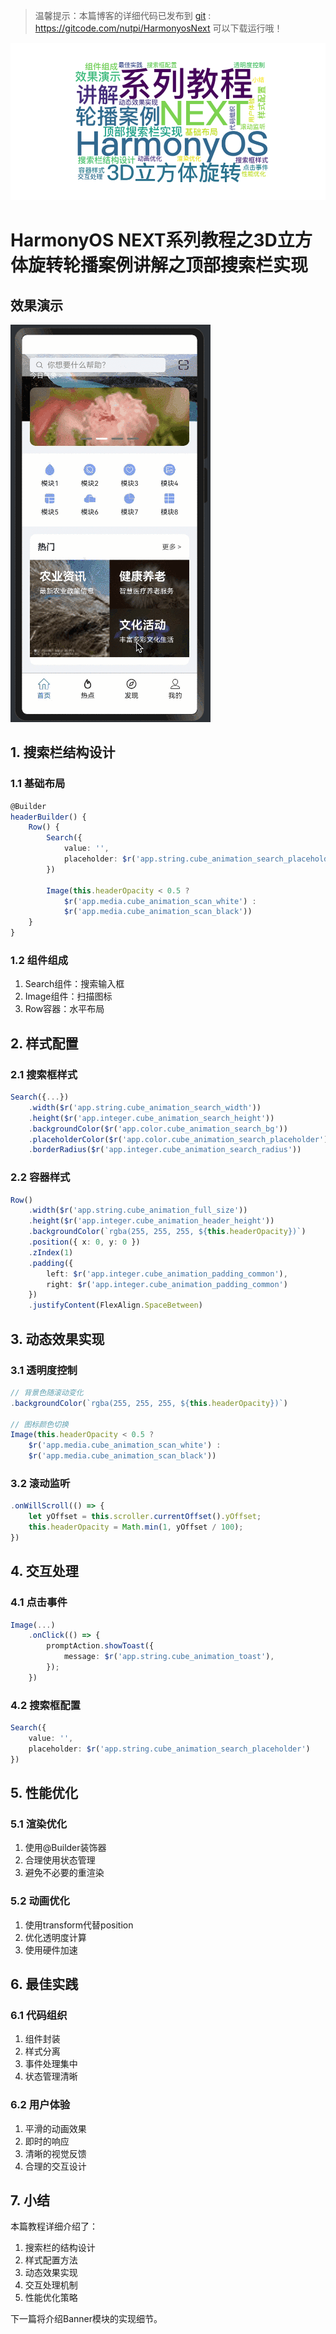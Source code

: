 > 温馨提示：本篇博客的详细代码已发布到 [git](https://gitcode.com/nutpi/HarmonyosNext) : https://gitcode.com/nutpi/HarmonyosNext 可以下载运行哦！

![](../images/img_5e746dd2.png)


# HarmonyOS NEXT系列教程之3D立方体旋转轮播案例讲解之顶部搜索栏实现
## 效果演示

![](../images/img_bd851d39.png)

## 1. 搜索栏结构设计

### 1.1 基础布局
```typescript
@Builder
headerBuilder() {
    Row() {
        Search({
            value: '',
            placeholder: $r('app.string.cube_animation_search_placeholder')
        })
        
        Image(this.headerOpacity < 0.5 ?
            $r('app.media.cube_animation_scan_white') :
            $r('app.media.cube_animation_scan_black'))
    }
}
```

### 1.2 组件组成
1. Search组件：搜索输入框
2. Image组件：扫描图标
3. Row容器：水平布局

## 2. 样式配置

### 2.1 搜索框样式
```typescript
Search({...})
    .width($r('app.string.cube_animation_search_width'))
    .height($r('app.integer.cube_animation_search_height'))
    .backgroundColor($r('app.color.cube_animation_search_bg'))
    .placeholderColor($r('app.color.cube_animation_search_placeholder'))
    .borderRadius($r('app.integer.cube_animation_search_radius'))
```

### 2.2 容器样式
```typescript
Row()
    .width($r('app.string.cube_animation_full_size'))
    .height($r('app.integer.cube_animation_header_height'))
    .backgroundColor(`rgba(255, 255, 255, ${this.headerOpacity})`)
    .position({ x: 0, y: 0 })
    .zIndex(1)
    .padding({
        left: $r('app.integer.cube_animation_padding_common'),
        right: $r('app.integer.cube_animation_padding_common')
    })
    .justifyContent(FlexAlign.SpaceBetween)
```

## 3. 动态效果实现

### 3.1 透明度控制
```typescript
// 背景色随滚动变化
.backgroundColor(`rgba(255, 255, 255, ${this.headerOpacity})`)

// 图标颜色切换
Image(this.headerOpacity < 0.5 ?
    $r('app.media.cube_animation_scan_white') :
    $r('app.media.cube_animation_scan_black'))
```

### 3.2 滚动监听
```typescript
.onWillScroll(() => {
    let yOffset = this.scroller.currentOffset().yOffset;
    this.headerOpacity = Math.min(1, yOffset / 100);
})
```

## 4. 交互处理

### 4.1 点击事件
```typescript
Image(...)
    .onClick(() => {
        promptAction.showToast({
            message: $r('app.string.cube_animation_toast'),
        });
    })
```

### 4.2 搜索框配置
```typescript
Search({
    value: '',
    placeholder: $r('app.string.cube_animation_search_placeholder')
})
```

## 5. 性能优化

### 5.1 渲染优化
1. 使用@Builder装饰器
2. 合理使用状态管理
3. 避免不必要的重渲染

### 5.2 动画优化
1. 使用transform代替position
2. 优化透明度计算
3. 使用硬件加速

## 6. 最佳实践

### 6.1 代码组织
1. 组件封装
2. 样式分离
3. 事件处理集中
4. 状态管理清晰

### 6.2 用户体验
1. 平滑的动画效果
2. 即时的响应
3. 清晰的视觉反馈
4. 合理的交互设计

## 7. 小结

本篇教程详细介绍了：
1. 搜索栏的结构设计
2. 样式配置方法
3. 动态效果实现
4. 交互处理机制
5. 性能优化策略

下一篇将介绍Banner模块的实现细节。

